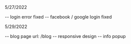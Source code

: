 5/27/2022

-- login error fixed
-- facebook / google login fixed

5/29/2022

-- blog page url: /blog
-- responsive design
-- info popup
